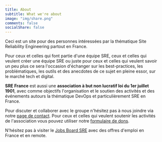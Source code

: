 ```yaml
---
title: About
subtitle: What we're about
image: "img/share.png"
comments: false
socialShare: false
---
```


Ceci est un site pour des personnes intéressées par la thématique Site
Reliability Engineering partout en France.

Pour ceux et celles qui font partie d'une équipe SRE, ceux et celles qui veulent créer une équipe
SRE ou juste pour ceux et celles qui veulent savoir un peu plus ce sera l'occasion
d'échanger sur les best-practices, les problématiques, les outils et des
anecdotes de ce sujet en pleine essor, sur le marché tech et digital.

**SRE France** est aussi une **association à but non lucratif loi du 1er
juillet 1901**, avec comme objectifs l'organisation et le soutien des activités
et des événements autours la thématique DevOps et particulièrement SRE en
France.

Pour discuter et collaborer avec le groupe n'hésitez pas à nous joindre via
notre [page de contact](/page/contact/). Pour ceux et celles qui veulent
soutenir les activités de l'association vous pouvez utiliser notre [formulaire
de
dons](https://sre-france.assoconnect.com/collect/description/258015-h-mon-don).

N'hésitez pas à visiter le [Jobs Board SRE](/page/job-board/) avec des offres
d'emploi en France et en remote.
